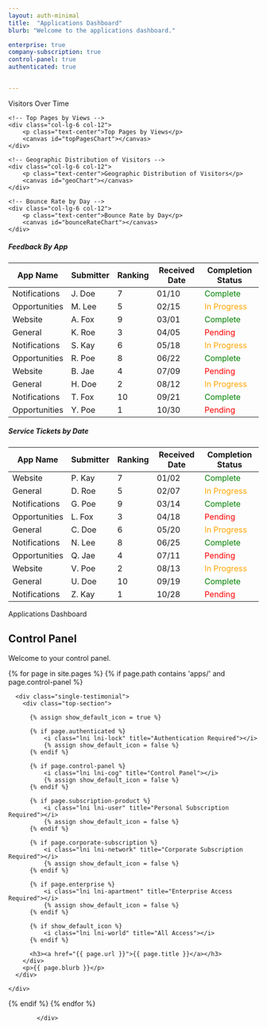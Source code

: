 ```yaml
---
layout: auth-minimal
title:  "Applications Dashboard"
blurb: "Welcome to the applications dashboard."

enterprise: true
company-subscription: true
control-panel: true
authenticated: true


---
```

<script src="https://code.jquery.com/jquery-3.6.0.min.js"></script>
<script src="https://cdn.datatables.net/1.11.5/js/jquery.dataTables.min.js"></script>
<style>
.table-container {
display: flex;
justify-content: space-around;
width: 100%;
margin-top: 20px;
}
.data-table {
width: 45%;
}
</style>
<script src="https://cdn.jsdelivr.net/npm/chart.js"></script>




<div class="row">
<div class="col-lg-4 col-md-6 mb-4">
  <canvas id="dailySignups" width="300" height="250"></canvas>
</div>
<div class="col-lg-4 col-md-6 mb-4">
  <canvas id="opportunityNotifications" width="300" height="250"></canvas>
</div>
<div class="col-lg-4 col-md-6 mb-4">
  <canvas id="opportunityMatches" width="300" height="250"></canvas>
</div>
</div>










 

<script src="https://cdn.jsdelivr.net/npm/chart.js"></script>
<script src="https://cdn.jsdelivr.net/npm/chartjs-chart-geo"></script>
<script src="https://cdn.jsdelivr.net/npm/world-atlas/countries-50m.json"></script>


<div class="row gy-4">
	<!-- Visitors Over Time -->
	<div class="col-lg-6 col-12">
		<p class="text-center">Visitors Over Time</p>
		<canvas id="visitorsChart"></canvas>
	</div>

	<!-- Top Pages by Views -->
	<div class="col-lg-6 col-12">
		<p class="text-center">Top Pages by Views</p>
		<canvas id="topPagesChart"></canvas>
	</div>

	<!-- Geographic Distribution of Visitors -->
	<div class="col-lg-6 col-12">
		<p class="text-center">Geographic Distribution of Visitors</p>
		<canvas id="geoChart"></canvas>
	</div>

	<!-- Bounce Rate by Day -->
	<div class="col-lg-6 col-12">
		<p class="text-center">Bounce Rate by Day</p>
		<canvas id="bounceRateChart"></canvas>
	</div>
</div>

<script>
const apiBaseUrl = "https://ga.milesahead.team/api";

// Visitors Over Time Chart
async function fetchVisitorsOverTime() {
	try {
		const response = await fetch(`${apiBaseUrl}/visitors-over-time`);
		const data = await response.json();

		const labels = Object.keys(data);
		const values = Object.values(data).map(value => parseInt(value));

		const ctx = document.getElementById('visitorsChart').getContext('2d');
		new Chart(ctx, {
			type: 'line',
			data: {
				labels: labels,
				datasets: [{
					label: 'Visitors',
					data: values,
					borderColor: 'rgba(75, 192, 192, 1)',
					borderWidth: 2,
					fill: false
				}]
			},
			options: {
				responsive: true,
				scales: {
					x: { title: { display: true, text: 'Date' } },
					y: { title: { display: true, text: 'Visitors' }, beginAtZero: true }
				}
			}
		});
	} catch (error) {
		console.error("Error fetching Visitors Over Time data:", error);
	}
}

// Top Pages by Views Chart
async function fetchTopPages() {
	try {
		const response = await fetch(`${apiBaseUrl}/top-pages`);
		const data = await response.json();

		const labels = Object.keys(data);
		const values = Object.values(data).map(value => parseInt(value));

		const ctx = document.getElementById('topPagesChart').getContext('2d');
		new Chart(ctx, {
			type: 'bar',
			data: {
				labels: labels,
				datasets: [{
					label: 'Page Views',
					data: values,
					backgroundColor: 'rgba(54, 162, 235, 0.6)',
					borderColor: 'rgba(54, 162, 235, 1)',
					borderWidth: 1
				}]
			},
			options: {
				responsive: true,
				scales: {
					x: { title: { display: true, text: 'Page' } },
					y: { title: { display: true, text: 'Views' }, beginAtZero: true }
				}
			}
		});
	} catch (error) {
		console.error("Error fetching Top Pages data:", error);
	}
}

// Geographic Distribution of Visitors Chart
async function fetchGeographicDistribution() {
	try {
		const response = await fetch(`${apiBaseUrl}/geo-distribution`);
		const data = await response.json();

		const mapData = await fetch("https://cdn.jsdelivr.net/npm/world-atlas/countries-50m.json")
			.then(res => res.json());

		const chartData = ChartGeo.topojson.feature(mapData, mapData.objects.countries).features.map((country) => {
			const countryName = country.properties.name;
			const visitors = data[countryName] || 0;
			const color = visitors > 0 ? `rgba(54, 162, 235, ${0.2 + (visitors / 100)})` : 'rgba(211, 211, 211, 0.8)';

			return { feature: country, value: visitors, color: color };
		});

		const ctx = document.getElementById('geoChart').getContext('2d');
		new Chart(ctx, {
			type: 'choropleth',
			data: {
				labels: Object.keys(data),
				datasets: [{
					label: 'Visitors by Country',
					data: chartData,
					outline: ChartGeo.topojson.mesh(mapData, mapData.objects.countries),
					backgroundColor: chartData.map(d => d.color)
				}]
			},
			options: {
				responsive: true,
				scales: {
					projection: { axis: 'x', projection: 'equalEarth' }
				}
			}
		});
	} catch (error) {
		console.error("Error fetching Geographic Distribution data:", error);
	}
}

// Bounce Rate by Day Chart
async function fetchBounceRate() {
	try {
		const response = await fetch(`${apiBaseUrl}/bounce-rate`);
		const data = await response.json();

		const labels = Object.keys(data);
		const values = Object.values(data).map(value => parseFloat(value));

		const ctx = document.getElementById('bounceRateChart').getContext('2d');
		new Chart(ctx, {
			type: 'bar',
			data: {
				labels: labels,
				datasets: [{
					label: 'Bounce Rate (%)',
					data: values,
					backgroundColor: 'rgba(255, 99, 132, 0.6)',
					borderColor: 'rgba(255, 99, 132, 1)',
					borderWidth: 1
				}]
			},
			options: {
				responsive: true,
				scales: {
					x: { title: { display: true, text: 'Date' } },
					y: { title: { display: true, text: 'Bounce Rate (%)' }, beginAtZero: true }
				}
			}
		});
	} catch (error) {
		console.error("Error fetching Bounce Rate data:", error);
	}
}

// Initialize all charts
fetchVisitorsOverTime();
fetchTopPages();
fetchGeographicDistribution();
fetchBounceRate();
</script>









  

<div class="row "></div>
<div class="row">
<!-- Feedback By App Table -->
<div class="col-lg-6 mb-4">
  <h5>Feedback By App</h5>
  <table id="feedbackByApp" class="display table table-striped table-bordered">
	<thead>
	  <tr>
		<th>App Name</th>
		<th>Submitter</th>
		<th>Ranking</th>
		<th>Received Date</th>
		<th>Completion Status</th>
	  </tr>
	</thead>
	<tbody>
	  <tr><td>Notifications</td><td>J. Doe</td><td>7</td><td>01/10</td><td style="color: green;">Complete</td></tr>
	  <tr><td>Opportunities</td><td>M. Lee</td><td>5</td><td>02/15</td><td style="color: orange;">In Progress</td></tr>
	  <tr><td>Website</td><td>A. Fox</td><td>9</td><td>03/01</td><td style="color: green;">Complete</td></tr>
	  <tr><td>General</td><td>K. Roe</td><td>3</td><td>04/05</td><td style="color: red;">Pending</td></tr>
	  <tr><td>Notifications</td><td>S. Kay</td><td>6</td><td>05/18</td><td style="color: orange;">In Progress</td></tr>
	  <tr><td>Opportunities</td><td>R. Poe</td><td>8</td><td>06/22</td><td style="color: green;">Complete</td></tr>
	  <tr><td>Website</td><td>B. Jae</td><td>4</td><td>07/09</td><td style="color: red;">Pending</td></tr>
	  <tr><td>General</td><td>H. Doe</td><td>2</td><td>08/12</td><td style="color: orange;">In Progress</td></tr>
	  <tr><td>Notifications</td><td>T. Fox</td><td>10</td><td>09/21</td><td style="color: green;">Complete</td></tr>
	  <tr><td>Opportunities</td><td>Y. Poe</td><td>1</td><td>10/30</td><td style="color: red;">Pending</td></tr>
	</tbody>
  </table>
</div>

<!-- Feedback Status Table -->
<div class="col-lg-6 mb-4">
  <h5>Service Tickets by Date</h5>
  <table id="feedbackStatus" class="display table table-striped table-bordered">
	<thead>
	  <tr>
		<th>App Name</th>
		<th>Submitter</th>
		<th>Ranking</th>
		<th>Received Date</th>
		<th>Completion Status</th>
	  </tr>
	</thead>
	<tbody>
	  <tr><td>Website</td><td>P. Kay</td><td>7</td><td>01/02</td><td style="color: green;">Complete</td></tr>
	  <tr><td>General</td><td>D. Roe</td><td>5</td><td>02/07</td><td style="color: orange;">In Progress</td></tr>
	  <tr><td>Notifications</td><td>G. Poe</td><td>9</td><td>03/14</td><td style="color: green;">Complete</td></tr>
	  <tr><td>Opportunities</td><td>L. Fox</td><td>3</td><td>04/18</td><td style="color: red;">Pending</td></tr>
	  <tr><td>General</td><td>C. Doe</td><td>6</td><td>05/20</td><td style="color: orange;">In Progress</td></tr>
	  <tr><td>Notifications</td><td>N. Lee</td><td>8</td><td>06/25</td><td style="color: green;">Complete</td></tr>
	  <tr><td>Opportunities</td><td>Q. Jae</td><td>4</td><td>07/11</td><td style="color: red;">Pending</td></tr>
	  <tr><td>Website</td><td>V. Poe</td><td>2</td><td>08/13</td><td style="color: orange;">In Progress</td></tr>
	  <tr><td>General</td><td>U. Doe</td><td>10</td><td>09/19</td><td style="color: green;">Complete</td></tr>
	  <tr><td>Notifications</td><td>Z. Kay</td><td>1</td><td>10/28</td><td style="color: red;">Pending</td></tr>
	</tbody>
  </table>
</div>
</div>



  

<div class="row">
	<div class="col-12">
		<div class="section-title style2">
			<span>Applications Dashboard</span>
			<h2>Control Panel</h2>
			<p>Welcome to your control panel.</p>
		</div>
	</div>
</div>
<div class="row">
                
{% for page in site.pages %}
  {% if page.path contains 'apps/' and page.control-panel %}
    <div class="col-lg-4 col-md-6 col-12">
  
      <div class="single-testimonial">
        <div class="top-section">

          {% assign show_default_icon = true %}

          {% if page.authenticated %}
              <i class="lni lni-lock" title="Authentication Required"></i>
              {% assign show_default_icon = false %}
          {% endif %}

          {% if page.control-panel %}
              <i class="lni lni-cog" title="Control Panel"></i>
              {% assign show_default_icon = false %}
          {% endif %}

          {% if page.subscription-product %}
              <i class="lni lni-user" title="Personal Subscription Required"></i>
              {% assign show_default_icon = false %}
          {% endif %}

          {% if page.corporate-subscription %}
              <i class="lni lni-network" title="Corporate Subscription Required"></i>
              {% assign show_default_icon = false %}
          {% endif %}

          {% if page.enterprise %}
              <i class="lni lni-apartment" title="Enterprise Access Required"></i>
              {% assign show_default_icon = false %}
          {% endif %}

          {% if show_default_icon %}
              <i class="lni lni-world" title="All Access"></i>
          {% endif %}

          <h3><a href="{{ page.url }}">{{ page.title }}</a></h3>
        </div>
        <p>{{ page.blurb }}</p>
      </div>

    </div>
  {% endif %}
{% endfor %}
               
                
            </div>


<script>
  // Helper function to generate random data within a range
  function getRandomData(num, min, max) {
    return Array.from({ length: num }, () => Math.floor(Math.random() * (max - min + 1)) + min);
  }

  // 1. Daily Sign-ups Chart
  new Chart(document.getElementById('dailySignups'), {
    type: 'line',
    data: {
      labels: ['Mon', 'Tue', 'Wed', 'Thu', 'Fri', 'Sat', 'Sun'],
      datasets: [{
        label: 'Daily Sign-ups',
        data: getRandomData(7, 10, 50),
        borderColor: 'rgba(75, 192, 192, 1)',
        backgroundColor: 'rgba(75, 192, 192, 0.2)',
        fill: true
      }]
    },
    options: { responsive: true }
  });

  // 2.  Notifications Per Day
  new Chart(document.getElementById('opportunityNotifications'), {
    type: 'bar',
    data: {
      labels: ['Mon', 'Tue', 'Wed', 'Thu', 'Fri', 'Sat', 'Sun'],
      datasets: [{
        label: 'Opportunity Notifications Sent',
        data: getRandomData(7, 20, 100),
        backgroundColor: 'rgba(153, 102, 255, 0.6)',
      }]
    },
    options: { responsive: true }
  });

  // 3. Opportunity Matches Found
  new Chart(document.getElementById('opportunityMatches'), {
    type: 'bar',
    data: {
      labels: ['Mon', 'Tue', 'Wed', 'Thu', 'Fri', 'Sat', 'Sun'],
      datasets: [{
        label: 'Opportunity Matches Found',
        data: getRandomData(7, 10, 50),
        backgroundColor: 'rgba(255, 159, 64, 0.6)',
      }]
    },
    options: { responsive: true }
  });

  // 4. Time on Page (in seconds)
  new Chart(document.getElementById('timeOnPage'), {
    type: 'line',
    data: {
      labels: ['Mon', 'Tue', 'Wed', 'Thu', 'Fri', 'Sat', 'Sun'],
      datasets: [{
        label: 'Time on Page (seconds)',
        data: getRandomData(7, 30, 300),
        borderColor: 'rgba(54, 162, 235, 1)',
        backgroundColor: 'rgba(54, 162, 235, 0.2)',
        fill: true
      }]
    },
    options: { responsive: true }
  });

  // 5. Site Visitors
  new Chart(document.getElementById('siteVisitors'), {
    type: 'line',
    data: {
      labels: ['Mon', 'Tue', 'Wed', 'Thu', 'Fri', 'Sat', 'Sun'],
      datasets: [{
        label: 'Site Visitors',
        data: getRandomData(7, 100, 1000),
        borderColor: 'rgba(255, 99, 132, 1)',
        backgroundColor: 'rgba(255, 99, 132, 0.2)',
        fill: true
      }]
    },
    options: { responsive: true }
  });

  // 6. Country of Origin (Pie Chart)
new Chart(document.getElementById('countryOfOrigin'), {
  type: 'bar',
  data: {
    labels: ['USA', 'Canada', 'UK', 'Germany', 'India'],
    datasets: [{
      label: 'Country of Origin',
      data: getRandomData(5, 10, 300),
      backgroundColor: [
        'rgba(255, 99, 132, 0.6)',
        'rgba(54, 162, 235, 0.6)',
        'rgba(255, 206, 86, 0.6)',
        'rgba(75, 192, 192, 0.6)',
        'rgba(153, 102, 255, 0.6)'
      ]
    }]
  },
  options: {
    indexAxis: 'y',  // Makes the bar chart horizontal
    responsive: true,
    scales: {
      x: {
        beginAtZero: true
      }
    }
  }
});
</script>
<script>
  // Initialize DataTables for both tables
  $(document).ready(function() {
    $('#serviceTickets').DataTable({
      paging: false,
      searching: false,
      info: false
    });
    $('#feedbackTickets').DataTable({
      paging: false,
      searching: false,
      info: false
    });
  });
</script>

